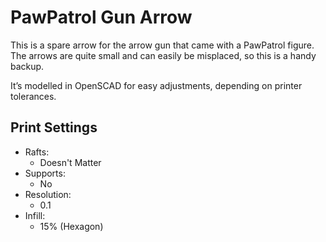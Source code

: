 # PawPatrol Gun Arrow
This is a spare arrow for the arrow gun that came with a PawPatrol figure. The arrows are quite small and can easily be misplaced, so this is a handy backup. 

It’s modelled in OpenSCAD for easy adjustments, depending on printer tolerances. 

## Print Settings

- Rafts:
	- Doesn't Matter
- Supports:
	- No
- Resolution:
	- 0.1
- Infill:
	- 15% (Hexagon)
